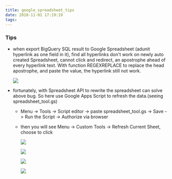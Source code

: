 ```yaml
---
title: google_spreadsheet_tips
date: 2018-11-01 17:19:19
tags:
---
```


### Tips
* when export BigQuery SQL result to Google Spreadsheet (adunit hyperlink as one field in it), find all hyperlinks don't work on newly auto created Spreadsheet, cannot click and redirect, an apostrophe ahead of every hyperlink text. With function REGEXREPLACE to replace the head apostrophe, and paste the value, the hyperlink still not work.

    <a href="https://i.imgur.com/4lREnao.png)"><img src="https://i.imgur.com/4lREnao.png)"/></a>

* fortunately, with Spreadsheet API to rewrite the spreadsheet can solve above bug. So here use Google Apps Script to refresh the data.(seeing spreadsheet_tool.gs)
  * Menu -> Tools -> Script editor -> paste spreadsheet_tool.gs -> Save -> Run the Script -> Authorize via browser
  * then you will see Menu -> Custom Tools -> Refresh Current Sheet, choose to click

    <a href="https://i.imgur.com/OgUrfTe.png)"><img src="https://i.imgur.com/OgUrfTe.png)"/></a>

    <a href="https://i.imgur.com/1ZMc6Ph.png)"><img src="https://i.imgur.com/1ZMc6Ph.png)"/></a>

    <a href="https://i.imgur.com/4lREnao.png)"><img src="https://i.imgur.com/4lREnao.png)"/></a>

    <a href="https://i.imgur.com/lUdRQmR.png)"><img src="https://i.imgur.com/lUdRQmR.png)"/></a>

  <script src="https://gist.github.com/schunlee/7fbff5eddbd4464614f0d9c0fd92ad70.js"></script>
